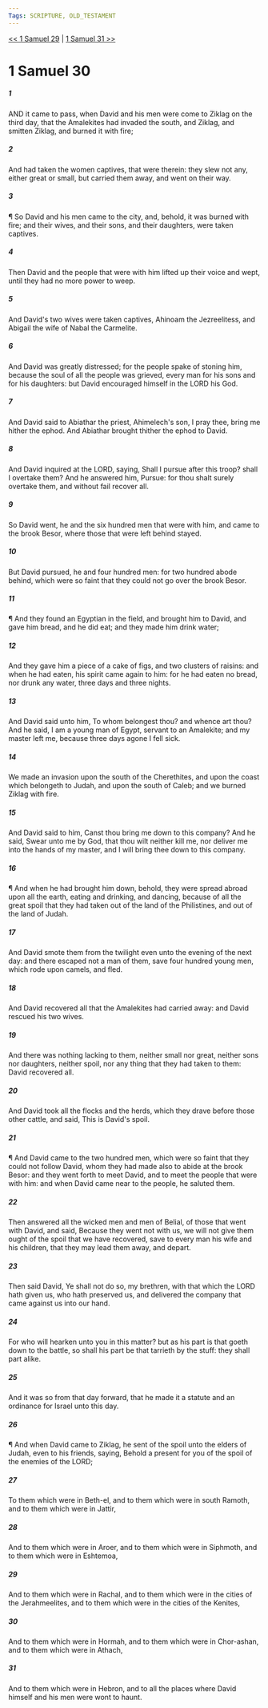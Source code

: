 ```yaml
---
Tags: SCRIPTURE, OLD_TESTAMENT
---
```


[<< 1 Samuel 29](OLD_TESTAMENT/09_1_Samuel/1_Samuel_29.md) | [1 Samuel 31 >>](OLD_TESTAMENT/09_1_Samuel/1_Samuel_31.md)

# 1 Samuel 30

##### 1
 AND it came to pass, when David and his men were come to Ziklag on the third day, that the Amalekites had invaded the south, and Ziklag, and smitten Ziklag, and burned it with fire;
##### 2
 And had taken the women captives, that were therein: they slew not any, either great or small, but carried them away, and went on their way.
##### 3
 ¶ So David and his men came to the city, and, behold, it was burned with fire; and their wives, and their sons, and their daughters, were taken captives.
##### 4
 Then David and the people that were with him lifted up their voice and wept, until they had no more power to weep.
##### 5
 And David's two wives were taken captives, Ahinoam the Jezreelitess, and Abigail the wife of Nabal the Carmelite.
##### 6
 And David was greatly distressed; for the people spake of stoning him, because the soul of all the people was grieved, every man for his sons and for his daughters: but David encouraged himself in the LORD his God.
##### 7
 And David said to Abiathar the priest, Ahimelech's son, I pray thee, bring me hither the ephod.  And Abiathar brought thither the ephod to David.
##### 8
 And David inquired at the LORD, saying, Shall I pursue after this troop?  shall I overtake them?  And he answered him, Pursue: for thou shalt surely overtake them, and without fail recover all.
##### 9
 So David went, he and the six hundred men that were with him, and came to the brook Besor, where those that were left behind stayed.
##### 10
 But David pursued, he and four hundred men: for two hundred abode behind, which were so faint that they could not go over the brook Besor.
##### 11
 ¶ And they found an Egyptian in the field, and brought him to David, and gave him bread, and he did eat; and they made him drink water;
##### 12
 And they gave him a piece of a cake of figs, and two clusters of raisins: and when he had eaten, his spirit came again to him: for he had eaten no bread, nor drunk any water, three days and three nights.
##### 13
 And David said unto him, To whom belongest thou?  and whence art thou?  And he said, I am a young man of Egypt, servant to an Amalekite; and my master left me, because three days agone I fell sick.
##### 14
 We made an invasion upon the south of the Cherethites, and upon the coast which belongeth to Judah, and upon the south of Caleb; and we burned Ziklag with fire.
##### 15
 And David said to him, Canst thou bring me down to this company?  And he said, Swear unto me by God, that thou wilt neither kill me, nor deliver me into the hands of my master, and I will bring thee down to this company.
##### 16
 ¶ And when he had brought him down, behold, they were spread abroad upon all the earth, eating and drinking, and dancing, because of all the great spoil that they had taken out of the land of the Philistines, and out of the land of Judah.
##### 17
 And David smote them from the twilight even unto the evening of the next day: and there escaped not a man of them, save four hundred young men, which rode upon camels, and fled.
##### 18
 And David recovered all that the Amalekites had carried away: and David rescued his two wives.
##### 19
 And there was nothing lacking to them, neither small nor great, neither sons nor daughters, neither spoil, nor any thing that they had taken to them: David recovered all.
##### 20
 And David took all the flocks and the herds, which they drave before those other cattle, and said, This is David's spoil.
##### 21
 ¶ And David came to the two hundred men, which were so faint that they could not follow David, whom they had made also to abide at the brook Besor: and they went forth to meet David, and to meet the people that were with him: and when David came near to the people, he saluted them.
##### 22
 Then answered all the wicked men and men of Belial, of those that went with David, and said, Because they went not with us, we will not give them ought of the spoil that we have recovered, save to every man his wife and his children, that they may lead them away, and depart.
##### 23
 Then said David, Ye shall not do so, my brethren, with that which the LORD hath given us, who hath preserved us, and delivered the company that came against us into our hand.
##### 24
 For who will hearken unto you in this matter?  but as his part is that goeth down to the battle, so shall his part be that tarrieth by the stuff: they shall part alike.
##### 25
 And it was so from that day forward, that he made it a statute and an ordinance for Israel unto this day.
##### 26
 ¶ And when David came to Ziklag, he sent of the spoil unto the elders of Judah, even to his friends, saying, Behold a present for you of the spoil of the enemies of the LORD;
##### 27
 To them which were in Beth-el, and to them which were in south Ramoth, and to them which were in Jattir,
##### 28
 And to them which were in Aroer, and to them which were in Siphmoth, and to them which were in Eshtemoa,
##### 29
 And to them which were in Rachal, and to them which were in the cities of the Jerahmeelites, and to them which were in the cities of the Kenites,
##### 30
 And to them which were in Hormah, and to them which were in Chor-ashan, and to them which were in Athach,
##### 31
 And to them which were in Hebron, and to all the places where David himself and his men were wont to haunt.
